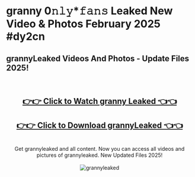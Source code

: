 # granny 0𝚗𝚕𝚢*𝚏𝚊𝚗𝚜 Leaked New Video & Photos February 2025 #dy2cn

<h2>grannyLeaked Videos And Photos - Update Files 2025!</h2>
<br>
<div align="center">
<h2><a href="https://mediaupload.pro?title=granny&ref=11F" rel="nofollow">👉👉 Click to Watch granny Leaked 👈👈</a></h2>
<h2><a href="https://mediaupload.pro?title=granny&ref=11F" rel="nofollow">👉👉 Click to Download grannyLeaked 👈👈</a></h2>
<br>
Get grannyleaked and all content. Now you can access all videos and pictures of grannyleaked. New Updated Files 2025!
<br>
<br>
<a href="https://mediaupload.pro?title=granny&ref=11F" rel="nofollow" data-target="animated-image.originalLink"><img src="https://i.ibb.co/Gkj2r4b/banner.png" alt="grannyleaked" style="max-width: 100%; display: inline-block;" data-target="animated-image.originalImage"></a>
</div>
<br>


